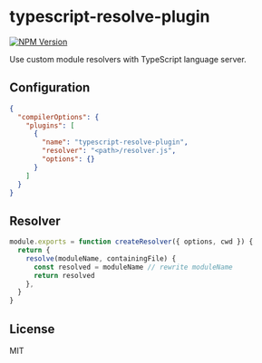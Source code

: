 # typescript-resolve-plugin

[![NPM Version][npm-image]][npm-url]

Use custom module resolvers with TypeScript language server.

## Configuration

```json
{
  "compilerOptions": {
    "plugins": [
      {
        "name": "typescript-resolve-plugin",
        "resolver": "<path>/resolver.js",
        "options": {}
      }
    ]
  }
}
```

## Resolver

```js
module.exports = function createResolver({ options, cwd }) {
  return {
    resolve(moduleName, containingFile) {
      const resolved = moduleName // rewrite moduleName
      return resolved
    },
  }
}
```

## License

MIT

[npm-image]: https://img.shields.io/npm/v/typescript-resolve-plugin.svg
[npm-url]: https://www.npmjs.com/package/typescript-resolve-plugin

